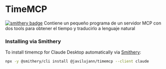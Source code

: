 # TimeMCP
[![smithery badge](https://smithery.ai/badge/@javilujann/timemcp)](https://smithery.ai/server/@javilujann/timemcp)
Contiene un pequeño programa de un servidor MCP con dos tools para obtener el tiempo y traducirlo a lenguaje natural

### Installing via Smithery

To install timemcp for Claude Desktop automatically via [Smithery](https://smithery.ai/server/@javilujann/timemcp):

```bash
npx -y @smithery/cli install @javilujann/timemcp --client claude
```
